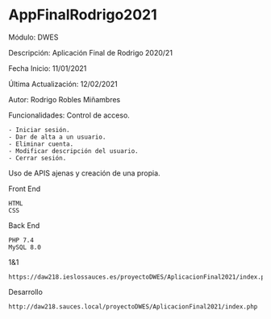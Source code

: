 # AppFinalRodrigo2021
Módulo: DWES

Descripción: Aplicación Final de Rodrigo 2020/21

Fecha Inicio: 11/01/2021

Última Actualización: 12/02/2021

Autor: Rodrigo Robles Miñambres

Funcionalidades:
Control de acceso.

    - Iniciar sesión.
    - Dar de alta a un usuario.
    - Eliminar cuenta.
    - Modificar descripción del usuario.
    - Cerrar sesión.

Uso de APIS ajenas y creación de una propia.
  
Front End

    HTML
    CSS

Back End

    PHP 7.4
    MySQL 8.0

1&1

    https://daw218.ieslossauces.es/proyectoDWES/AplicacionFinal2021/index.php

Desarrollo

    http://daw218.sauces.local/proyectoDWES/AplicacionFinal2021/index.php
